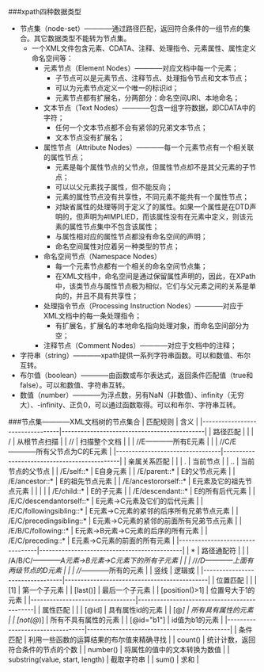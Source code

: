 ###xpath四种数据类型
- 节点集（node-set）————通过路径匹配，返回符合条件的一组节点的集合。其它数据类型不能转为节点集。
	+ 一个XML文件包含元素、CDATA、注释、处理指令、元素属性、属性定义命名空间等：
		* 元素节点（Element Nodes）————对应文档中每一个元素；
			- 子节点可以是元素节点、注释节点、处理指令节点和文本节点；
			- 可以为元素节点定义一个唯一的标识id；
			- 元素节点都有扩展名，分两部分：命名空间URI、本地命名；
		* 文本节点（Text Nodes）————包含一组字符数据，即CDATA中的字符；
			- 任何一个文本节点都不会有紧邻的兄弟文本节点；
			- 文本节点没有扩展名；
		* 属性节点（Attribute Nodes）————每一个元素节点有一个相关联的属性节点；
			- 元素是每个属性节点的父节点，但属性节点却不是其父元素的子节点；
			- 可以以父元素找子属性，但不能反向；
			- 元素的属性节点没有共享性，不同元素不能共有一个属性节点；
			- 对缺省属性的处理等同于定义了的属性。如果一个属性是在DTD声明的，但声明为#IMPLIED，而该属性没有在元素中定义，则该元素的属性节点集中不包含该属性；
			- 与属性相对应的属性节点都没有命名空间的声明；
			- 命名空间属性对应着另一种类型的节点；
		* 命名空间节点（Namespace Nodes）
			- 每一个元素节点都有一个相关的命名空间节点集；
			- 在XML文档中，命名空间是通过保留属性声明的，因此，在XPath中，该类节点与属性节点极为相似，它们与父元素之间的关系是单向的，并且不具有共享性；
		* 处理指令节点（Processing Instruction Nodes）————对应于XML文档中的每一条处理指令；
			- 有扩展名，扩展名的本地命名指向处理对象，而命名空间部分为空；
		* 注释节点（Comment Nodes）————对应于文档中的注释；
- 字符串（string）————xpath提供一系列字符串函数。可以和数值、布尔互转。
- 布尔值（boolean）————由函数或布尔表达式，返回条件匹配值（true和false）。可以和数值、字符串互转。
- 数值（number）————为浮点数，另有NaN（非数值）、infinity（无穷大）、-infinity、正负0，可以通过函数取得。可以和布尔、字符串互转。

###节点集————XML文档树的节点集合
|             匹配规则            |                     含义                    |
|---------------------------------|---------------------------------------------|
| 路径匹配                        |                                             |
| /                               | 从根节点扫描                                |
| //                              | 扫描整个文档                                |
|                                 | //E————所有E元素                            |
|                                 | //C/E————所有父节点为C的E元素               |
|---------------------------------|---------------------------------------------|
| 亲属关系匹配                    |                                             |
| .                               | 当前节点                                    |
| ..                              | 当前节点的父节点                            |
| /E/self::*                      | E自身元素                                   |
| /E/parent::*                    | E的父节点元素                               |
| /E/ancestor::*                  | E的祖先节点元素                             |
| /E/ancestororself::*            | E元素及它的祖先节点元素                     |
|                                 |                                             |
| /E/child::*                     | E的子元素                                   |
| /E/descendant::*                | E的所有后代元素                             |
| /E/C/descendantorself::*        | E元素→C元素及它们的后代元素                 |
| /E/C/followingsibling::*        | E元素→C元素的紧邻的后序所有兄弟节点元素     |
| /E/C/precedingsibling::*        | E元素→C元素的紧邻的前面所有兄弟节点元素     |
| /E/B/C/following::*             | E元素→B元素→C元素的后序的所有元素           |
| /E/C/preceding::*               | E元素→C元素的前面的所有元素                 |
|---------------------------------|---------------------------------------------|
| *                               | 路径通配符                                  |
|                                 | /A/B/C/*————A元素→B元素→C元素下的所有子元素 |
|                                 | /*/*/D————上面有两级节点的D元素             |
|                                 | //*————所有的元素                           |
| 竖线                            | 逻辑或                                      |
|---------------------------------|---------------------------------------------|
| 位置匹配                        |                                             |
| [1]                             | 第一个子元素                                |
| [last()]                        | 最后一个子元素                              |
| [position()>1]                  | 位置号大于1的元素                           |
|---------------------------------|---------------------------------------------|
| 属性匹配                        |                                             |
| [@id]                           | 具有属性id的元素                            |
| [@*]                            | 所有具有属性的元素                          |
| [not(@*)]                       | 所有不具有属性的元素                        |
| [@id="b1"]                      | id值为b1的元素                              |
|---------------------------------|---------------------------------------------|
| 条件匹配                        | 利用一些函数的运算结果的布尔值来精确寻找    |
| count()                         | 统计计数，返回符合条件的节点的个数          |
| number()                        | 将属性的值中的文本转换为数值                |
| substring(value, start, length) | 截取字符串                                  |
| sum()                           | 求和                                        |

